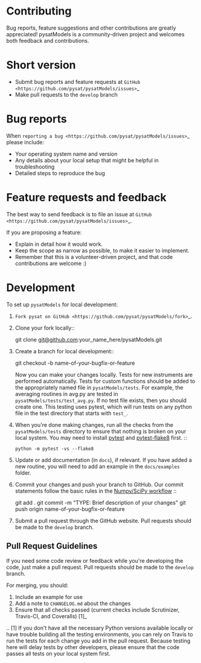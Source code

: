 Contributing
============

Bug reports, feature suggestions and other contributions are greatly
appreciated!  pysatModels is a community-driven project and welcomes both
feedback and contributions.

Short version
=============

* Submit bug reports and feature requests at
  `GitHub <https://github.com/pysat/pysatModels/issues>`_
* Make pull requests to the ``develop`` branch

Bug reports
===========

When `reporting a bug <https://github.com/pysat/pysatModels/issues>`_ please
include:

* Your operating system name and version
* Any details about your local setup that might be helpful in troubleshooting
* Detailed steps to reproduce the bug

Feature requests and feedback
=============================

The best way to send feedback is to file an issue at
`GitHub <https://github.com/pysat/pysatModels/issues>`_.

If you are proposing a feature:

* Explain in detail how it would work.
* Keep the scope as narrow as possible, to make it easier to implement.
* Remember that this is a volunteer-driven project, and that code contributions
  are welcome :)

Development
===========

To set up `pysatModels` for local development:

1. `Fork pysat on GitHub <https://github.com/pysat/pysatModels/fork>`_.
2. Clone your fork locally::


    git clone git@github.com:your_name_here/pysatModels.git

3. Create a branch for local development::


    git checkout -b name-of-your-bugfix-or-feature

   Now you can make your changes locally. Tests for new instruments are
   performed automatically.  Tests for custom functions should be added to the
   appropriately named file in ``pysatModels/tests``.  For example, the
   averaging routines in avg.py are tested in
   ``pysatModels/tests/test_avg.py``.  If no test file exists, then you should
   create one.  This testing uses pytest, which will run tests on any python
   file in the test directory that starts with ``test_``.

4. When you're done making changes, run all the checks from the
   ``pysatModels/tests`` directory to ensure that nothing is broken on your
   local system.  You may need to install
   [pytest](https://docs.pytest.org/en/latest/) and
   [pytest-flake8](https://pypi.org/project/pytest-flake8/) first. ::


       python -m pytest -vs --flake8

5. Update or add documentation (in ``docs``), if relevant.  If you have added
   a new routine, you will need to add an example in the ``docs/examples``
   folder.

6. Commit your changes and push your branch to GitHub.  Our commit statements
   follow the basic rules in the
   [Numpy/SciPy workflow](https://docs.scipy.org/doc/numpy-1.15.1/dev/gitwash/development_workflow.html) ::


    git add .
    git commit -m "TYPE: Brief description of your changes"
    git push origin name-of-your-bugfix-or-feature

7. Submit a pull request through the GitHub website. Pull requests should be
   made to the ``develop`` branch.

Pull Request Guidelines
-----------------------

If you need some code review or feedback while you're developing the code, just
make a pull request. Pull requests should be made to the ``develop`` branch.

For merging, you should:

1. Include an example for use
2. Add a note to ``CHANGELOG.md`` about the changes
3. Ensure that all checks passed (current checks include Scrutinizer, Travis-CI,
   and Coveralls) [1]_

.. [1] If you don't have all the necessary Python versions available locally or
       have trouble building all the testing environments, you can rely on
       Travis to run the tests for each change you add in the pull request.
       Because testing here will delay tests by other developers, please ensure
       that the code passes all tests on your local system first.
